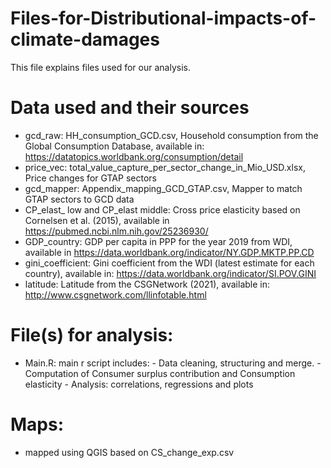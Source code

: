 # Files-for-Distributional-impacts-of-climate-damages

This file explains files used for our analysis.
# Data used and their sources
- gcd_raw: HH_consumption_GCD.csv, Household consumption from the Global Consumption Database, available in: https://datatopics.worldbank.org/consumption/detail
- price_vec: total_value_capture_per_sector_change_in_Mio_USD.xlsx, Price changes for GTAP sectors
- gcd_mapper: Appendix_mapping_GCD_GTAP.csv, Mapper to match GTAP sectors to GCD data
- CP_elast_ low and CP_elast middle: Cross price elasticity based on Cornelsen et al. (2015), available in https://pubmed.ncbi.nlm.nih.gov/25236930/
- GDP_country: GDP per capita in PPP for the year 2019 from WDI, available in https://data.worldbank.org/indicator/NY.GDP.MKTP.PP.CD
- gini_coefficient: Gini coefficient from the WDI (latest estimate for each country), available in: https://data.worldbank.org/indicator/SI.POV.GINI
- latitude: Latitude from the CSGNetwork (2021), available in: http://www.csgnetwork.com/llinfotable.html
# File(s) for analysis:
- Main.R: main r script includes:
      - Data cleaning, structuring and merge.
      - Computation of Consumer surplus contribution and Consumption elasticity
      - Analysis: correlations, regressions and plots
# Maps:
- mapped using QGIS based on CS_change_exp.csv
